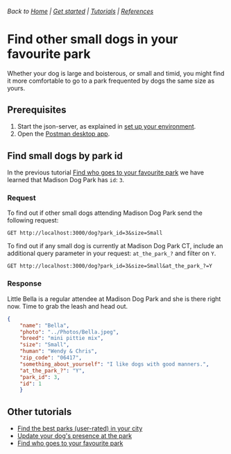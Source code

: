 ###### Back to [Home](index.md) | [Get started](index.md#get-started) | [Tutorials](index.md#tutorials) | [References](index.md#reference)

# Find other small dogs in your favourite park
Whether your dog is large and boisterous, or small and timid, you might find it more comfortable to go to a park frequented by dogs the same size as yours.
## Prerequisites 
 1. Start the json-server, as explained in [set up your environment](initial-setup.md).
 2. Open the [Postman desktop app](https://www.postman.com/downloads/).
## Find small dogs by park id
In the previous tutorial [Find who goes to your favourite park](tuto-get-dogs-by-park.md) we have learned that Madison Dog Park has `id`: `3`.
### Request
To find out if other small dogs attending Madison Dog Park send the following request:
```
GET http://localhost:3000/dog?park_id=3&size=Small
```
To find out if any small dog is currently at Madison Dog Park CT, include an additional query parameter in your request: `at_the_park_?` and filter on `Y`.
```
GET http://localhost:3000/dog?park_id=3&size=Small&at_the_park_?=Y
```

### Response
Little Bella is a regular attendee at Madison Dog Park and she is there right now. Time to grab the leash and head out.
```json
{
    "name": "Bella",
    "photo": "../Photos/Bella.jpeg",
    "breed": "mini pittie mix",
    "size": "Small",
    "human": "Wendy & Chris",
    "zip_code": "06417",
    "something_about_yourself": "I like dogs with good manners.",
    "at_the_park_?": "Y",
    "park_id": 3,
    "id": 1
    }
```
## Other tutorials
* [Find the best parks (user-rated) in your city](tuto-get-top-rated-park.md)
* [Update your dog's presence at the park](tuto-update-park-presence.md)
* [Find who goes to your favourite park](tuto-get-dogs-by-park.md)